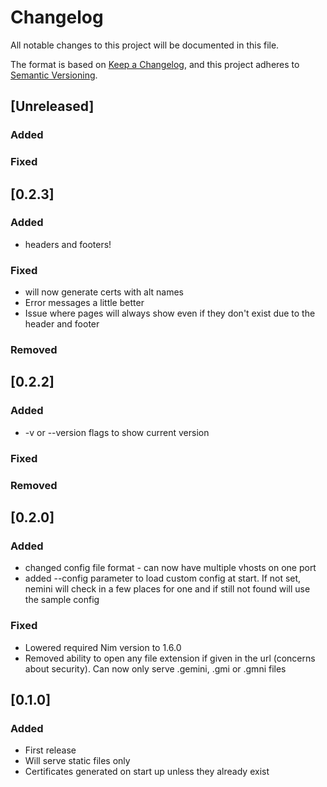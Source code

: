 # Changelog

All notable changes to this project will be documented in this file.

The format is based on [Keep a Changelog](https://keepachangelog.com/en/1.0.0/),
and this project adheres to [Semantic Versioning](https://semver.org/spec/v2.0.0.html).

## [Unreleased]

### Added
### Fixed

## [0.2.3]

### Added
- headers and footers!
### Fixed
- will now generate certs with alt names
- Error messages a little better
- Issue where pages will always show even if they don't exist due to the header and footer
### Removed

## [0.2.2]

### Added
- -v or --version flags to show current version
### Fixed
### Removed

## [0.2.0]

### Added 
- changed config file format - can now have multiple vhosts on one port
- added --config parameter to load custom config at start. If not set, nemini will check in a few places for one and if still not found will use the sample config

### Fixed
- Lowered required Nim version to 1.6.0
- Removed ability to open any file extension if given in the url (concerns about security). Can now only serve .gemini, .gmi or .gmni files  

## [0.1.0]

### Added
- First release
- Will serve static files only
- Certificates generated on start up unless they already exist

